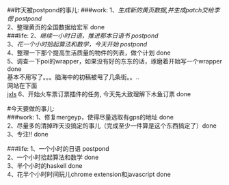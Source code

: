 ##昨天被postpond的事儿:
###work:
1、*生成新的黄页数据,并生成patch交给李偲 postpond*  
2、整理黄页的全国数据给宏军 done   
###life:
2、*继续一小时日语，推进那本日语书 postpond*  
3、*花一个小时拾起算法和数学，今天开始 postpond*  
4、整理一下那个提高生活质量的物件的列表，做个计划 done  
5、调查一下poi的wrapper，如果没有好的东东的话，琢磨着开始写一个wrapper done  
基本不用写了。。。脑海中的初稿被甩了几条街。。..  
网站在下面  
[jxls](http://jxls.sourceforge.net/reference/simplebeans.html)
6、开始火车票订票插件的任务, 今天先大致理解下木鱼订票 done   

#今天要做的事儿:  
###work:
1、修复mergeyp，使得尽量选取有gps的地址 done  
2、尽量多的清掉昨天没搞定的事儿（完成至少一件算是这个东西搞定了）done  
3、专注!! done  

###life:
1、一个小时的日语 postpond  
2、一个小时拾起算法和数学 done  
3、半个小时的haskell done  
4、花半个小时时间玩儿chrome extension和javascript done  
